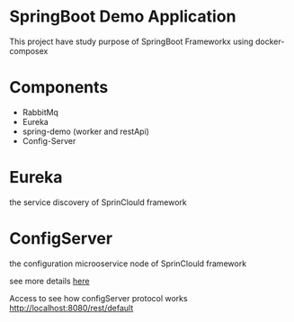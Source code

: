 SpringBoot Demo Application
===
This project have study purpose of SpringBoot Frameworkx using docker-composex

# Components

 - RabbitMq
 - Eureka
 - spring-demo (worker and restApi)
 - Config-Server

# Eureka
the service discovery of SprinClould framework

# ConfigServer
the configuration microoservice node of SprinClould framework

see more details [here](https://github.com/spring-cloud/spring-cloud-config)

Access to see how configServer protocol works
[http://localhost:8080/rest/default](http://localhost:8080/rest/default)